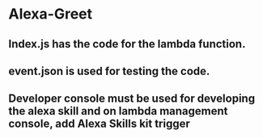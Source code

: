 # Alexa-Greet

## Index.js has the code for the lambda function.
## event.json is used for testing the code.
## Developer console must be used for developing the alexa skill and on lambda management console, add Alexa Skills kit trigger

